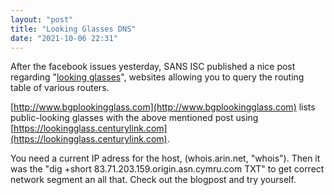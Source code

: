 ```yaml
---
layout: "post"
title: "Looking Glasses DNS"
date: "2021-10-06 22:31"
---
```

After the facebook issues yesterday, SANS ISC published a nice post regarding "[looking glasses](https://isc.sans.edu/forums/diary/Looking+Glasses+Debugging+Network+Connectivity+Issues/27904/)", websites allowing you to query the routing table of various routers.

[http://www.bgplookingglass.com](http://www.bgplookingglass.com) lists public-looking glasses with the above mentioned post using [https://lookingglass.centurylink.com](https://lookingglass.centurylink.com).

You need a current IP adress for the host, (whois.arin.net, "whois"). Then it was the "dig +short 83.71.203.159.origin.asn.cymru.com TXT" to get correct network segment an all that. Check out the blogpost and try yourself.
